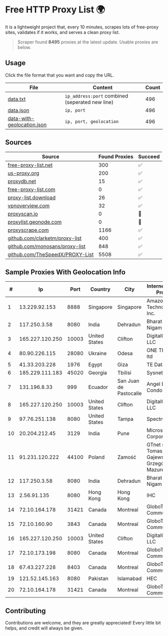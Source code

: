 
# Free HTTP Proxy List 🌍

It is a lightweight project that, every 10 minutes, scrapes lots of free-proxy sites, validates if it works, and serves a clean proxy list.


> Scraper found **8495** proxies at the latest update. Usable proxies are below.

## Usage

Click the file format that you want and copy the URL.


|File|Content|Count|
|----|-------|-----|
|[data.txt](https://raw.githubusercontent.com/themiralay/Proxy-List-World/master/data.txt)|`ip_address:port` combined (seperated new line)|496|
|[data.json](https://raw.githubusercontent.com/themiralay/Proxy-List-World/master/data.json)|`ip, port`|496|
|[data-with-geolocation.json](https://raw.githubusercontent.com/themiralay/Proxy-List-World/master/data-with-geolocation.json)|`ip, port, geolocation`|496|

## Sources

|Source|Found Proxies|Succeed|
|------|-------------|-------|
|[free-proxy-list.net](https://free-proxy-list.net)|300|✅|
|[us-proxy.org](https://www.us-proxy.org)|200|✅|
|[proxydb.net](http://proxydb.net)|15|✅|
|[free-proxy-list.com](https://free-proxy-list.com/?page=&port=&type%5B%5D=http&type%5B%5D=https&up_time=0&search=Search)|0|✅|
|[proxy-list.download](https://www.proxy-list.download/HTTP)|26|✅|
|[vpnoverview.com](https://vpnoverview.com/privacy/anonymous-browsing/free-proxy-servers)|32|✅|
|[proxyscan.io](https://www.proxyscan.io)|0|🚫|
|[proxylist.geonode.com](https://proxylist.geonode.com/api/proxy-list?limit=300&page=1&sort_by=lastChecked&sort_type=desc&protocols=http,https)|0|🚫|
|[proxyscrape.com](https://api.proxyscrape.com/v2/?request=displayproxies&protocol=http&timeout=10000&country=all&ssl=all&anonymity=all)|1166|✅|
|[github.com/clarketm/proxy-list](https://raw.githubusercontent.com/clarketm/proxy-list/master/proxy-list-raw.txt)|400|✅|
|[github.com/monosans/proxy-list](https://raw.githubusercontent.com/monosans/proxy-list/main/proxies/http.txt)|848|✅|
|[github.com/TheSpeedX/PROXY-List](https://raw.githubusercontent.com/TheSpeedX/PROXY-List/master/http.txt)|5508|✅|


## Sample Proxies With Geolocation Info

|#|Ip|Port|Country|City|Internet Service Provider|
|-|--|----|-------|----|-------------------------|
|1|13.229.92.153|8888|Singapore|Singapore|Amazon Technologies Inc.|
|2|117.250.3.58|8080|India|Dehradun|Bharat Sanchar Nigam Ltd|
|3|165.227.120.250|10003|United States|Clifton|DigitalOcean, LLC|
|4|80.90.226.115|28080|Ukraine|Odesa|ONE TELECOM ltd|
|5|41.33.203.228|1976|Egypt|Giza|TE Data|
|6|185.229.111.183|45020|Georgia|Tbilisi|Sysnet LLC|
|7|131.196.8.33|999|Ecuador|San Juan de Pastocalle|Angel Benigno Condolo Guaya|
|8|165.227.120.250|10003|United States|Clifton|DigitalOcean, LLC|
|9|97.76.251.138|8080|United States|Tampa|Spectrum|
|10|20.204.212.45|3129|India|Pune|Microsoft Corporation|
|11|91.231.120.222|44100|Poland|Zamość|GTnet sp.j. Tomasz Gajewski Grzegorz Mazurek|
|12|117.250.3.58|8080|India|Dehradun|Bharat Sanchar Nigam Ltd|
|13|2.56.91.135|8080|Hong Kong|Hong Kong|IHC|
|14|72.10.164.178|31421|Canada|Montreal|GloboTech Communications|
|15|72.10.160.90|3843|Canada|Montreal|GloboTech Communications|
|16|165.227.120.250|10003|United States|Clifton|DigitalOcean, LLC|
|17|72.10.173.198|8080|Canada|Montreal|GloboTech Communications|
|18|67.43.227.228|8403|Canada|Montreal|GloboTech Communications|
|19|121.52.145.163|8080|Pakistan|Islamabad|HEC|
|20|72.10.164.178|31421|Canada|Montreal|GloboTech Communications|



## Contributing

Contributions are welcome, and they are greatly appreciated! Every
little bit helps, and credit will always be given.

